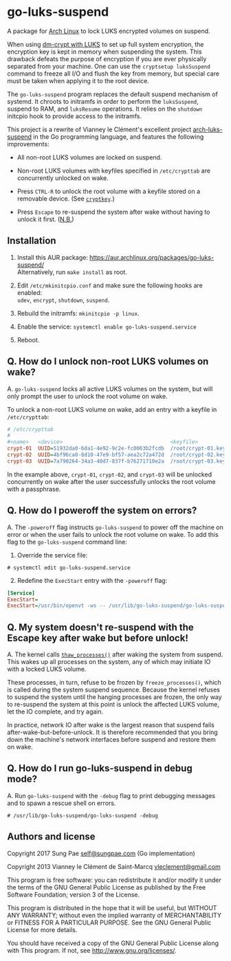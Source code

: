 go-luks-suspend
===============

A package for [Arch Linux][] to lock LUKS encrypted volumes on suspend.

When using [dm-crypt with LUKS][] to set up full system encryption, the
encryption key is kept in memory when suspending the system. This drawback
defeats the purpose of encryption if you are ever physically separated from
your machine. One can use the `cryptsetup luksSuspend` command to freeze all
I/O and flush the key from memory, but special care must be taken when
applying it to the root device.

The `go-luks-suspend` program replaces the default suspend mechanism of
systemd. It chroots to initramfs in order to perform the `luksSuspend`,
suspend to RAM, and `luksResume` operations. It relies on the `shutdown`
initcpio hook to provide access to the initramfs.

This project is a rewrite of Vianney le Clément's excellent project
[arch-luks-suspend][] in the Go programming language, and features the
following improvements:

- All non-root LUKS volumes are locked on suspend.

- Non-root LUKS volumes with keyfiles specified in `/etc/crypttab` are
  concurrently unlocked on wake.

- Press `CTRL-R` to unlock the root volume with a keyfile stored on
  a removable device. (See [`cryptkey`][cryptkey].)

- Press `Escape` to re-suspend the system after wake without having to unlock
  it first. ([N.B.][escape])

[Arch Linux]: https://www.archlinux.org/
[dm-crypt with LUKS]: https://wiki.archlinux.org/index.php/Dm-crypt_with_LUKS
[arch-luks-suspend]: https://github.com/vianney/arch-luks-suspend
[cryptkey]: https://wiki.archlinux.org/index.php/Dm-crypt/System_configuration#cryptkey
[escape]: https://github.com/guns/go-luks-suspend#q-my-system-doesnt-re-suspend-with-the-escape-key-after-wake-but-before-unlock


Installation
------------

1. Install this AUR package: https://aur.archlinux.org/packages/go-luks-suspend/<br>
   Alternatively, run `make install` as root.

2. Edit `/etc/mkinitcpio.conf` and make sure the following hooks are enabled:<br>
   `udev`, `encrypt`, `shutdown`, `suspend`.

3. Rebuild the initramfs: `mkinitcpio -p linux`.

4. Enable the service: `systemctl enable go-luks-suspend.service`

5. Reboot.


Q. How do I unlock non-root LUKS volumes on wake?
-------------------------------------------------

A. `go-luks-suspend` locks all active LUKS volumes on the system, but will
only prompt the user to unlock the root volume on wake.

To unlock a non-root LUKS volume on wake, add an entry with a keyfile in
`/etc/crypttab`:

```ini
# /etc/crypttab
#
#<name>   <device>                                   <keyfile>           <options>
crypt-01  UUID=51932da0-6da1-4e92-9c2e-fc0063b2fcdb  /root/crypt-01.key  luks
crypt-02  UUID=4bf96ca0-8d10-47e9-bf57-aea2c72a472d  /root/crypt-02.key  luks
crypt-03  UUID=7a790264-34a3-40d7-837f-b76271710e2a  /root/crypt-03.key  luks
```

In the example above, `crypt-01`, `crypt-02`, and `crypt-03` will be unlocked
concurrently on wake after the user successfully unlocks the root volume with
a passphrase.


Q. How do I poweroff the system on errors?
------------------------------------------

A. The `-poweroff` flag instructs `go-luks-suspend` to power off the machine
on error or when the user fails to unlock the root volume on wake. To add this
flag to the `go-luks-suspend` command line:

1. Override the service file:

```
# systemctl edit go-luks-suspend.service
```

2. Redefine the `ExecStart` entry with the `-poweroff` flag:

```ini
[Service]
ExecStart=
ExecStart=/usr/bin/openvt -ws -- /usr/lib/go-luks-suspend/go-luks-suspend -poweroff
```


Q. My system doesn't re-suspend with the Escape key after wake but before unlock!
---------------------------------------------------------------------------------

A. The kernel calls [`thaw_processes()`][thaw] after waking the system from
suspend. This wakes up all processes on the system, any of which may initiate
IO with a locked LUKS volume.

These processes, in turn, refuse to be frozen by `freeze_processes()`, which
is called during the system suspend sequence. Because the kernel refuses to
suspend the system until the hanging processes are frozen, the only way to
re-suspend the system at this point is unlock the affected LUKS volume, let
the IO complete, and try again.

In practice, network IO after wake is the largest reason that suspend fails
after-wake-but-before-unlock. It is therefore recommended that you bring down
the machine's network interfaces before suspend and restore them on wake.

[thaw]: https://git.kernel.org/pub/scm/linux/kernel/git/torvalds/linux.git/tree/Documentation/power/freezing-of-tasks.txt


Q. How do I run go-luks-suspend in debug mode?
----------------------------------------------

A. Run `go-luks-suspend` with the `-debug` flag to print debugging messages
and to spawn a rescue shell on errors.

```
# /usr/lib/go-luks-suspend/go-luks-suspend -debug
```


Authors and license
-------------------

Copyright 2017 Sung Pae <self@sungpae.com> (Go implementation)

Copyright 2013 Vianney le Clément de Saint-Marcq <vleclement@gmail.com>

This program is free software: you can redistribute it and/or modify
it under the terms of the GNU General Public License as published by
the Free Software Foundation; version 3 of the License.

This program is distributed in the hope that it will be useful,
but WITHOUT ANY WARRANTY; without even the implied warranty of
MERCHANTABILITY or FITNESS FOR A PARTICULAR PURPOSE.  See the
GNU General Public License for more details.

You should have received a copy of the GNU General Public License
along with This program.  If not, see <http://www.gnu.org/licenses/>.

